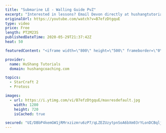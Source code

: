 ```yaml
---
title: "Submarine LE - Walling Guide PvZ"
excerpt: "Interested in lessons? Email Devon directly at hushangtutorials@outlook.com ------------------------------------------------------------------------------------------------------- Want to support HuShang Tutorials directly? Patreon is a website where you can contribute a monthly donation that will help"
originalUrl: https://youtube.com/watch?v=B7efzDtgquE
type: video
price: Free
length: PT2M23S
publishedDateTime: 2020-05-29T21:37:42Z
heat: 50

featuredContent: "<iframe width=\"800\" height=\"500\" frameborder=\"0\" src=\"https://www.youtube.com/embed/B7efzDtgquE\" allow=\"accelerometer; autoplay; encrypted-media; gyroscope; picture-in-picture\" allowfullscreen></iframe>"

provider:
  name: HuShang Tutorials
  domain: hushangcoaching.com

topics:
  - StarCraft 2
  - Protoss

images:
  - url: https://i.ytimg.com/vi/B7efzDtgquE/maxresdefault.jpg
    width: 1280
    height: 720
    isCached: true

secured: "UI/DBbP4kemGW1jRMrxzizmru6zP7/qLZEZUzytpnSoA6bXm03rYLonDCBqljfCMQ4e71E2ua2LN4mUcxA1Z8bDFFQ1X234dzP0LNxamTS3nwVGSheqcNu+aYtNJucQFRhx7Q5v7/Pth3R5+HWqpZvrrm6dfeh1gYUx2YF37uWgLPdfJYsu2uGTZtEUddLwtfVKLVN1aKHFjrglQCL5Bk/bqH6wzAuIBA4kH5UqUpFghEne+SxkAgJB7dnbqoF2O8zhXu0mhOKfyDWQu01kbUnLj9bJS544X9+9rAfDb/iGRNhmZJ/MmS9IrTIIY5CMrmFUbYM9jqkqvDqnzSCzt+d06kLBSwbVLBE9UCZO837IxwSgKhkz+Acd+g/RBlFiRDalTtLNCBzepagY+8rTNu2phC2ZceXBvwiLgWMTOXjM=;lHkkCDCI+WLhYxuyB0ZqmQ=="
---
```


